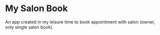 # My Salon Book

An app created in my leisure time to book appointment with salon (owner, only single salon book).


